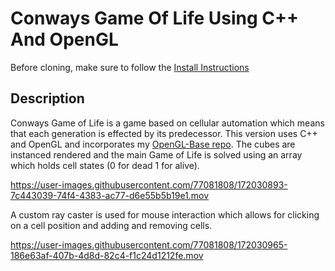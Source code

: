 # Conways Game Of Life Using C++ And OpenGL

Before cloning, make sure to follow the [Install Instructions](https://github.com/Brett-Constantinoff/OpenGL-Base/blob/main/README.md)

## Description

Conways Game of Life is a game based on cellular automation which means that each generation is effected by its predecessor. This version 
uses C++ and OpenGL and incorporates my [OpenGL-Base repo](https://github.com/Brett-Constantinoff/OpenGL-Base). The cubes are instanced rendered and the main Game of Life is solved using an array which holds cell states (0 for dead 1 for alive).

https://user-images.githubusercontent.com/77081808/172030893-7c443039-74f4-4383-ac77-d6e55b5b19e1.mov

A custom ray caster is used for mouse interaction which allows for clicking on a cell position and adding and removing cells.

https://user-images.githubusercontent.com/77081808/172030965-186e63af-407b-4d8d-82c4-f1c24d1212fe.mov

